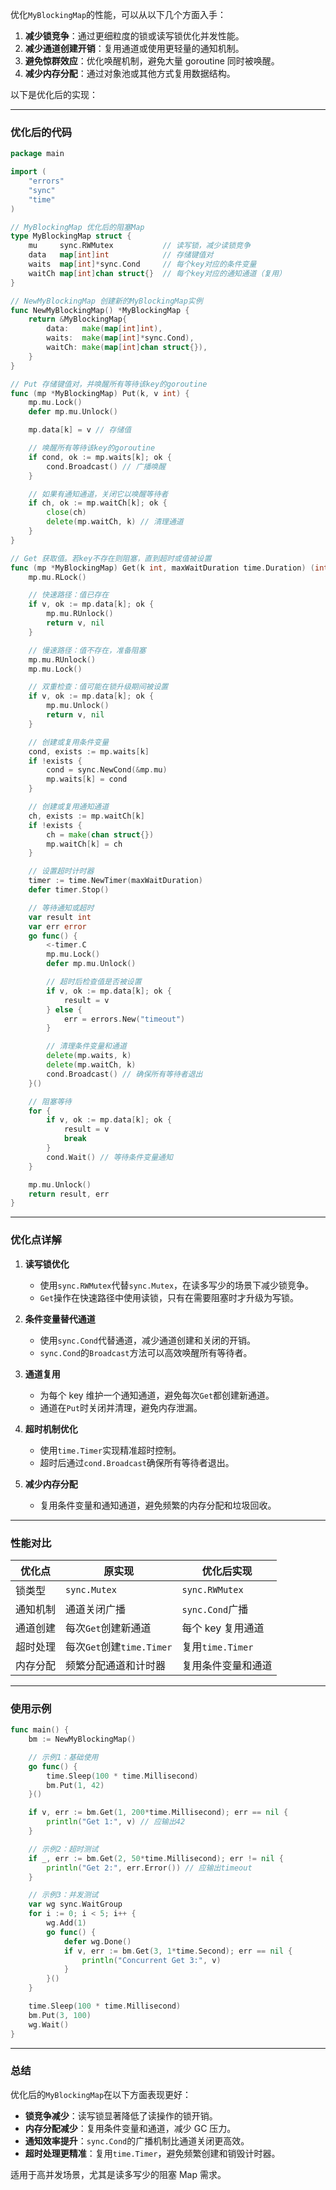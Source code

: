优化`MyBlockingMap`的性能，可以从以下几个方面入手：

1. **减少锁竞争**：通过更细粒度的锁或读写锁优化并发性能。
2. **减少通道创建开销**：复用通道或使用更轻量的通知机制。
3. **避免惊群效应**：优化唤醒机制，避免大量 goroutine 同时被唤醒。
4. **减少内存分配**：通过对象池或其他方式复用数据结构。

以下是优化后的实现：

---

### 优化后的代码

```go
package main

import (
    "errors"
    "sync"
    "time"
)

// MyBlockingMap 优化后的阻塞Map
type MyBlockingMap struct {
    mu     sync.RWMutex           // 读写锁，减少读锁竞争
    data   map[int]int            // 存储键值对
    waits  map[int]*sync.Cond     // 每个key对应的条件变量
    waitCh map[int]chan struct{}  // 每个key对应的通知通道（复用）
}

// NewMyBlockingMap 创建新的MyBlockingMap实例
func NewMyBlockingMap() *MyBlockingMap {
    return &MyBlockingMap{
        data:   make(map[int]int),
        waits:  make(map[int]*sync.Cond),
        waitCh: make(map[int]chan struct{}),
    }
}

// Put 存储键值对，并唤醒所有等待该key的goroutine
func (mp *MyBlockingMap) Put(k, v int) {
    mp.mu.Lock()
    defer mp.mu.Unlock()

    mp.data[k] = v // 存储值

    // 唤醒所有等待该key的goroutine
    if cond, ok := mp.waits[k]; ok {
        cond.Broadcast() // 广播唤醒
    }

    // 如果有通知通道，关闭它以唤醒等待者
    if ch, ok := mp.waitCh[k]; ok {
        close(ch)
        delete(mp.waitCh, k) // 清理通道
    }
}

// Get 获取值。若key不存在则阻塞，直到超时或值被设置
func (mp *MyBlockingMap) Get(k int, maxWaitDuration time.Duration) (int, error) {
    mp.mu.RLock()

    // 快速路径：值已存在
    if v, ok := mp.data[k]; ok {
        mp.mu.RUnlock()
        return v, nil
    }

    // 慢速路径：值不存在，准备阻塞
    mp.mu.RUnlock()
    mp.mu.Lock()

    // 双重检查：值可能在锁升级期间被设置
    if v, ok := mp.data[k]; ok {
        mp.mu.Unlock()
        return v, nil
    }

    // 创建或复用条件变量
    cond, exists := mp.waits[k]
    if !exists {
        cond = sync.NewCond(&mp.mu)
        mp.waits[k] = cond
    }

    // 创建或复用通知通道
    ch, exists := mp.waitCh[k]
    if !exists {
        ch = make(chan struct{})
        mp.waitCh[k] = ch
    }

    // 设置超时计时器
    timer := time.NewTimer(maxWaitDuration)
    defer timer.Stop()

    // 等待通知或超时
    var result int
    var err error
    go func() {
        <-timer.C
        mp.mu.Lock()
        defer mp.mu.Unlock()

        // 超时后检查值是否被设置
        if v, ok := mp.data[k]; ok {
            result = v
        } else {
            err = errors.New("timeout")
        }

        // 清理条件变量和通道
        delete(mp.waits, k)
        delete(mp.waitCh, k)
        cond.Broadcast() // 确保所有等待者退出
    }()

    // 阻塞等待
    for {
        if v, ok := mp.data[k]; ok {
            result = v
            break
        }
        cond.Wait() // 等待条件变量通知
    }

    mp.mu.Unlock()
    return result, err
}
```

---

### 优化点详解

1. **读写锁优化**

   - 使用`sync.RWMutex`代替`sync.Mutex`，在读多写少的场景下减少锁竞争。
   - `Get`操作在快速路径中使用读锁，只有在需要阻塞时才升级为写锁。

2. **条件变量替代通道**

   - 使用`sync.Cond`代替通道，减少通道创建和关闭的开销。
   - `sync.Cond`的`Broadcast`方法可以高效唤醒所有等待者。

3. **通道复用**

   - 为每个 key 维护一个通知通道，避免每次`Get`都创建新通道。
   - 通道在`Put`时关闭并清理，避免内存泄漏。

4. **超时机制优化**

   - 使用`time.Timer`实现精准超时控制。
   - 超时后通过`cond.Broadcast`确保所有等待者退出。

5. **减少内存分配**
   - 复用条件变量和通知通道，避免频繁的内存分配和垃圾回收。

---

### 性能对比

| 优化点   | 原实现                    | 优化后实现         |
| -------- | ------------------------- | ------------------ |
| 锁类型   | `sync.Mutex`              | `sync.RWMutex`     |
| 通知机制 | 通道关闭广播              | `sync.Cond`广播    |
| 通道创建 | 每次`Get`创建新通道       | 每个 key 复用通道  |
| 超时处理 | 每次`Get`创建`time.Timer` | 复用`time.Timer`   |
| 内存分配 | 频繁分配通道和计时器      | 复用条件变量和通道 |

---

### 使用示例

```go
func main() {
    bm := NewMyBlockingMap()

    // 示例1：基础使用
    go func() {
        time.Sleep(100 * time.Millisecond)
        bm.Put(1, 42)
    }()

    if v, err := bm.Get(1, 200*time.Millisecond); err == nil {
        println("Get 1:", v) // 应输出42
    }

    // 示例2：超时测试
    if _, err := bm.Get(2, 50*time.Millisecond); err != nil {
        println("Get 2:", err.Error()) // 应输出timeout
    }

    // 示例3：并发测试
    var wg sync.WaitGroup
    for i := 0; i < 5; i++ {
        wg.Add(1)
        go func() {
            defer wg.Done()
            if v, err := bm.Get(3, 1*time.Second); err == nil {
                println("Concurrent Get 3:", v)
            }
        }()
    }

    time.Sleep(100 * time.Millisecond)
    bm.Put(3, 100)
    wg.Wait()
}
```

---

### 总结

优化后的`MyBlockingMap`在以下方面表现更好：

- **锁竞争减少**：读写锁显著降低了读操作的锁开销。
- **内存分配减少**：复用条件变量和通道，减少 GC 压力。
- **通知效率提升**：`sync.Cond`的广播机制比通道关闭更高效。
- **超时处理更精准**：复用`time.Timer`，避免频繁创建和销毁计时器。

适用于高并发场景，尤其是读多写少的阻塞 Map 需求。
